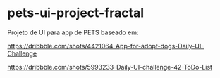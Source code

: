 # pets-ui-project-fractal

Projeto de UI para app de PETS baseado em:

https://dribbble.com/shots/4421064-App-for-adopt-dogs-Daily-UI-Challenge

https://dribbble.com/shots/5993233-Daily-UI-challenge-42-ToDo-List
